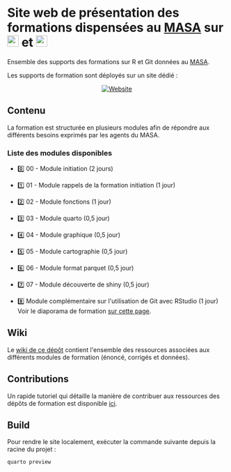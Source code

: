 # Site web de présentation des formations dispensées au [MASA](https://agreste.agriculture.gouv.fr/agreste-web/) sur <img height="26" width="26" src="https://cdn.simpleicons.org/r/00ccff99" /> et <img height="26" width="26" src="https://cdn.simpleicons.org/git/00ccff99" />


Ensemble des supports des formations sur R et Git données au [MASA](https://agreste.agriculture.gouv.fr/agreste-web/).

Les supports de formation sont déployés sur un site dédié :

<p align="center">
  <a href="https://ssm-agriculture.github.io/site-formations-R/">
    <img src="https://img.shields.io/badge/Site%20de%20la%20formation-blue?style=for-the-badge&logo=github&logoColor=white" alt="Website"/>
  </a>
</p>

## Contenu

La formation est structurée en plusieurs modules afin de répondre aux différents besoins exprimés par les agents du MASA. 

### Liste des modules disponibles

- :zero: 00 - Module initiation (2 jours)
- :one: 01 - Module rappels de la formation initiation (1 jour)
- :two: 02 - Module fonctions (1 jour)
- :three: 03 - Module quarto (0,5 jour)
- :four: 04 - Module graphique (0,5 jour)
- :five: 05 - Module cartographie (0,5 jour)
- :six: 06 - Module format parquet (0,5 jour)
- :seven: 07 - Module découverte de shiny (0,5 jour)

- :eight: Module complémentaire sur l'utilisation de Git avec RStudio (1 jour)  
Voir le diaporama de formation [sur cette page](https://github.com/SSM-Agriculture/formation-git).

## Wiki

Le [wiki de ce dépôt](https://github.com/SSM-Agriculture/site-formations-R/wiki) contient l'ensemble des ressources associées aux différents modules de formation (énoncé, corrigés et données).  

## Contributions

Un rapide tutoriel qui détaille la manière de contribuer aux ressources des dépôts de formation est disponible [ici](https://github.com/user-attachments/files/18537156/Tuto.-.Comment.contribuer.pdf).

## Build

Pour rendre le site localement, exécuter la commande suivante depuis la racine du projet :  

```sh
quarto preview
```
